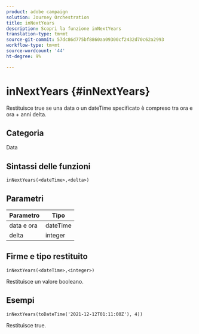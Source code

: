 ```yaml
---
product: adobe campaign
solution: Journey Orchestration
title: inNextYears
description: Scopri la funzione inNextYears
translation-type: tm+mt
source-git-commit: 57dc86d775bf8860aa09300cf2432d70c62a2993
workflow-type: tm+mt
source-wordcount: '44'
ht-degree: 9%

---
```



# inNextYears {#inNextYears}

Restituisce true se una data o un dateTime specificato è compreso tra ora e ora + anni delta.

## Categoria

Data

## Sintassi delle funzioni

`inNextYears(<dateTime>,<delta>)`

## Parametri

| Parametro | Tipo |
|-----------|------------------|
| data e ora | dateTime |
| delta | integer |

## Firme e tipo restituito

`inNextYears(<dateTime>,<integer>)`

Restituisce un valore booleano.

## Esempi

`inNextYears(toDateTime('2021-12-12T01:11:00Z'), 4))`

Restituisce true.
